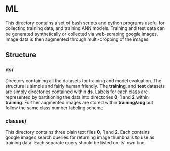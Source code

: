 # ML

This directory contains a set of bash scripts and python programs useful for collecting training data, and training ANN models. Training and test data can be generated synthetically or collected via web-scraping google images. Image data is then augmented through multi-cropping of the images.

## Structure

### __ds/__
Directory containing all the datasets for training and model evaluation. The structure is simple and fairly human friendly. The __training__, and __test__ datasets are simply directories contained within __ds__. Labels for each class are represented by partitioning the data into directories __0__, __1__ and __2__ within __training__. Further augmented images are stored within __training/aug__ but follow the same class number labeling scheme.

### __classes/__
This directory contains three plain text files __0__, __1__ and __2__. Each contains google images search queries for returning image thumbnails to use as training data. Each separate query should be listed on its' own line.

<!-- ### __ -->
